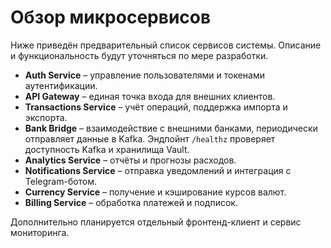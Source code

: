 # Обзор микросервисов

Ниже приведён предварительный список сервисов системы. Описание и функциональность будут уточняться по мере разработки.

- **Auth Service** – управление пользователями и токенами аутентификации.
- **API Gateway** – единая точка входа для внешних клиентов.
- **Transactions Service** – учёт операций, поддержка импорта и экспорта.
- **Bank Bridge** – взаимодействие с внешними банками, периодически
  отправляет данные в Kafka. Эндпойнт `/healthz` проверяет доступность Kafka и
  хранилища Vault.
- **Analytics Service** – отчёты и прогнозы расходов.
- **Notifications Service** – отправка уведомлений и интеграция с Telegram-ботом.
- **Currency Service** – получение и кэширование курсов валют.
- **Billing Service** – обработка платежей и подписок.

Дополнительно планируется отдельный фронтенд-клиент и сервис мониторинга.
